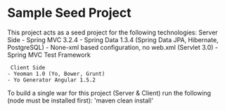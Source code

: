 Sample Seed Project
============================
This project acts as a seed project for the following technologies:
     Server Side
    - Spring MVC 3.2.4
    - Spring Data 1.3.4 (Spring Data JPA, Hibernate, PostgreSQL)
    - None-xml based configuration, no web.xml (Servlet 3.0)
    - Spring MVC Test Framework

     Client Side
    - Yeoman 1.0 (Yo, Bower, Grunt)
    - Yo Generator Angular 1.5.2

To build a single war for this project (Server & Client) run the following (node must be installed first):
'maven clean install'

